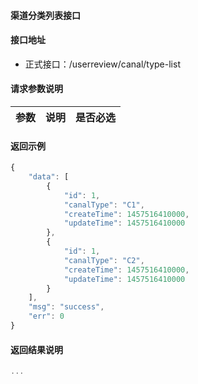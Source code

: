 #### 渠道分类列表接口

#### 接口地址
  * 正式接口：/userreview/canal/type-list

#### 请求参数说明
|  参数         |说明          |是否必选|
| ------------- |:-------------|:-----:|

#### 返回示例
```javascript
{
    "data": [
        {
            "id": 1,
            "canalType": "C1",
            "createTime": 1457516410000,
            "updateTime": 1457516410000
        },
        {
            "id": 1,
            "canalType": "C2",
            "createTime": 1457516410000,
            "updateTime": 1457516410000
        }
    ],
    "msg": "success",
    "err": 0
}
```

#### 返回结果说明
```javascript
...
```